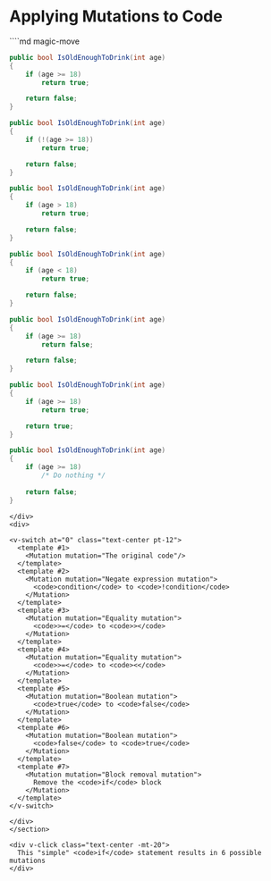 # Applying Mutations to Code

<section class="grid grid-cols-2 pt-30">
<div v-click.hide="7">
````md magic-move

```csharp {all}{lines:true}
public bool IsOldEnoughToDrink(int age)
{
    if (age >= 18)
        return true;

    return false;
}
```

```csharp {3}{lines:true}
public bool IsOldEnoughToDrink(int age)
{
    if (!(age >= 18)) 
        return true;

    return false;
}
```

```csharp {3}{lines:true}
public bool IsOldEnoughToDrink(int age)
{
    if (age > 18) 
        return true;

    return false;
}
```

```csharp {3}{lines:true}
public bool IsOldEnoughToDrink(int age)
{
    if (age < 18) 
        return true;

    return false;
}
```

```csharp {4}{lines:true}
public bool IsOldEnoughToDrink(int age)
{
    if (age >= 18) 
        return false;

    return false;
}
```

```csharp {6}{lines:true}
public bool IsOldEnoughToDrink(int age)
{
    if (age >= 18) 
        return true;

    return true;
}
```

```csharp {3,4}{lines:true}
public bool IsOldEnoughToDrink(int age)
{
    if (age >= 18)
        /* Do nothing */
    
    return false;
}
```

````
</div>
<div>

<v-switch at="0" class="text-center pt-12">
  <template #1>
    <Mutation mutation="The original code"/>
  </template>
  <template #2>
    <Mutation mutation="Negate expression mutation">
      <code>condition</code> to <code>!condition</code>
    </Mutation>
  </template>
  <template #3>
    <Mutation mutation="Equality mutation">
      <code>>=</code> to <code>></code>
    </Mutation>
  </template>
  <template #4>
    <Mutation mutation="Equality mutation">
      <code>>=</code> to <code><</code>
    </Mutation>
  </template>
  <template #5>
    <Mutation mutation="Boolean mutation">
      <code>true</code> to <code>false</code>
    </Mutation>
  </template>
  <template #6>
    <Mutation mutation="Boolean mutation">
      <code>false</code> to <code>true</code>
    </Mutation>
  </template>
  <template #7>
    <Mutation mutation="Block removal mutation">
      Remove the <code>if</code> block
    </Mutation>
  </template>
</v-switch>

</div>
</section>

<div v-click class="text-center -mt-20">
  This "simple" <code>if</code> statement results in 6 possible mutations
</div>